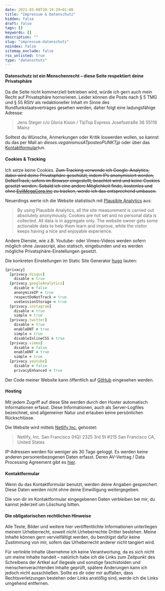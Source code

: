 ```yaml
---
date: 2021-03-08T10:19:29+01:00
title: "Impressum & Datenschutz"
hidden: false
draft: false
tags: []
keywords: []
description: ""
slug: "impressum-datenschutz"
noindex: false
sitemap_exclude: false
rss_unlisted: true
type: "datenschutz"
---
```


#### Datenschutz ist ein Menschenrecht – diese Seite respektiert deine Privatsphäre

Da die Seite nicht kommerziell betrieben wird, würde ich gern auch mein Recht auf Privatsphäre hornorieren. Leider können die Posts nach § 5 TMG und § 55 RStV als redaktioneller Inhalt im Sinne des Rundfunkstaatsvertrages gesehen werden, daher folgt eine ladungsfähige Adresse:

> Jens Steger
> c/o Gloria Kison /
> TipTop Express
> Josefsstraße 36
> 55118 Mainz

Solltest du Wünsche, Anmerkungen oder Kritik loswerden wollen, so kannst du das per Mail an _dieses.veganismusATposteoPUNKTjp_ oder über das [Kontaktformular](/kontakt)tun.

#### Cookies & Tracking

Ich setze keine Cookies. ~~Zum Tracking verwende ich Google-Analytics, dabei wird deine Privatsphäre geschützt, indem IPs anonymisiert werden, DoNotTrack, sofern im Browser eingestellt, beachtet wird und keine Cookies gesetzt werden. Sobald ich eine andere Möglichkeit finde, kostenlos und ohne [EvilMegaCorp.Inc](https://analytics.google.com/) zu tracken, werde ich das entsprechend umbauen.~~

Neuerdings werte ich die Website statistisch mit [Plausible Analytics](https://plausible.io/privacy-focused-web-analytics) aus:

> By using Plausible Analytics, all the site measurement is carried out absolutely anonymously. Cookies are not set and no personal data is collected. All data is in aggregate only. The website owner gets some actionable data to help them learn and improve, while the visitor keeps having a nice and enjoyable experience.

Andere Dienste, wie z.B. Youtube- oder Vimeo-Videos werden sofern möglich ohne Javascript, also statisch, eingebunden und es werden mögliche Privatsphäre-Einstellungen gesetzt.

Die konkreten Einstellungen im Static Site Generator [hugo](https://gohugo.io/about/hugo-and-gdpr/) lauten:

```ruby
[privacy]
  [privacy.disqus]
    disable = true
  [privacy.googleAnalytics]
    disable = false
    anonymizeIP = true
    respectDoNotTrack = true
    useSessionStorage = true
  [privacy.instagram]
    disable = true
    simple = true
  [privacy.twitter]
    disable = true
    enableDNT = true
    simple = true
    disableInlineCSS = true
  [privacy.vimeo]
    disable = false
    enableDNT = true
    simple = true
  [privacy.youtube]
    disable = false
    privacyEnhanced = true
```

Der Code meiner Website kann öffentlich auf [GitHub](https://github.com/js32/vgnsm-zozo) eingesehen werden.

#### Hosting

Mit jedem Zugriff auf diese Site werden durch den Hoster automatisch Informationen erfasst. Diese Informationen, auch als Server-Logfiles bezeichnet, sind allgemeiner Natur und erlauben keine persönlichen Rückschlüsse.

Die Website wird mittels [Netlify Inc.](https://www.netlify.com/gdpr-ccpa) gehostet:

> Netlify, Inc.
> San Francisco (HQ)
> 2325 3rd St #215
> San Francisco
> CA, United States

IP-Adressen werden für weniger als 30 Tage geloggt. Es werden keine anderen personenbezogenen Daten erfasst. Deren AV-Vertrag / Data Processing Agreement gibt es [hier](https://www.netlify.com/v3/static/pdf/netlify-dpa.pdf).

#### Kontaktformular

Wenn du das Kontaktformular benutzt, werden deine Angaben gespeichert. Diese Daten werden nicht ohne deine Einwilligung weitergegeben.

Die von dir im Kontaktformular eingegebenen Daten verbleiben bei mir, du kannst jederzeit um Löschung bitten.

#### Die obligatorischen rechtlichen Hinweise

Alle Texte, Bilder und weitere hier veröffentlichte Informationen unterliegen meinem Urheberrecht, soweit nicht Urheberrechte Dritter bestehen. Meine Inhalte können gern vervielfältigt werden, du benötigst dafür keine Zustimmung von mir, sofern das Urheberrecht anderer nicht tangiert wird.

Für verlinkte Inhalte übernehme ich keine Verantwortung, da es sich nicht um meine Inhalte handelt – natürlich habe ich die Links zum Zeitpunkt des Schreibens der Artikel auf illegeale und sonstige faschistoiden und menschenverachtenden Inhalte geprüft, spätere Änderungen kann ich jedoch nicht ausschließen. Sollte es dir oder mir auffallen, dass Rechtsverletzungen bestehen oder Links anstößig sind, werde ich die Links umgehend entfernen.
